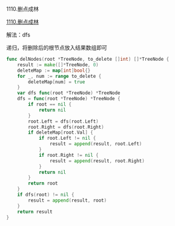 1110.删点成林

[1110.删点成林](https://leetcode.cn/problems/delete-nodes-and-return-forest/)



解法：dfs

递归，将删除后的根节点放入结果数组即可



```go
func delNodes(root *TreeNode, to_delete []int) []*TreeNode {
	result := make([]*TreeNode, 0)
	deleteMap := map[int]bool{}
	for _, num := range to_delete {
		deleteMap[num] = true
	}
	var dfs func(root *TreeNode) *TreeNode
	dfs = func(root *TreeNode) *TreeNode {
		if root == nil {
			return nil
		}
		root.Left = dfs(root.Left)
		root.Right = dfs(root.Right)
		if deleteMap[root.Val] {
			if root.Left != nil {
				result = append(result, root.Left)
			}
			if root.Right != nil {
				result = append(result, root.Right)
			}
			return nil
		}
		return root
	}
	if dfs(root) != nil {
		result = append(result, root)
	}
	return result
}
```
